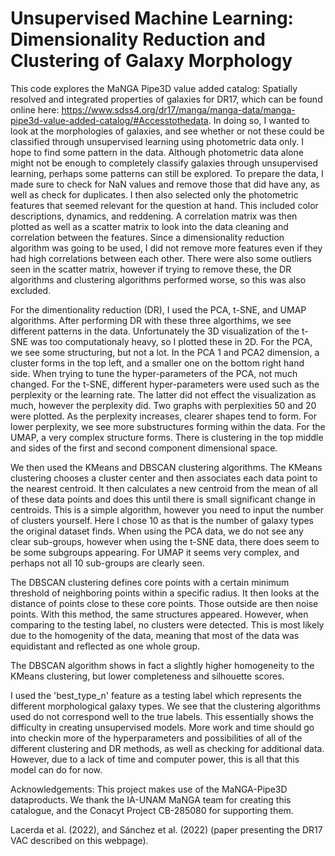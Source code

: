 # Unsupervised Machine Learning: Dimensionality Reduction and Clustering of Galaxy Morphology
This code explores the MaNGA Pipe3D value added catalog: Spatially resolved and integrated properties of galaxies for DR17, which can be found online here: https://www.sdss4.org/dr17/manga/manga-data/manga-pipe3d-value-added-catalog/#Accesstothedata. In doing so, I wanted to look at the morphologies of galaxies, and see whether or not these could be classified through unsupervised learning using photometric data only. I hope to find some pattern in the data. Although photometric data alone might not be enough to completely classify galaxies through unsupervised learning, perhaps some patterns can still be explored. To prepare the data, I made sure to check for NaN values and remove those that did have any, as well as check for duplicates. I then also selected only the photometric features that seemed relevant for the question at hand. This included color descriptions, dynamics, and reddening. A correlation matrix was then plotted as well as a scatter matrix to look into the data cleaning and correlation between the features. Since a dimensionality reduction algorithm was going to be used, I did not remove more features even if they had high correlations between each other. There were also some outliers seen in the scatter matrix, however if trying to remove these, the DR algorithms and clustering algorithms performed worse, so this was also excluded. 

For the dimentionality reduction (DR), I used the PCA, t-SNE, and UMAP algorithms. After performing DR with these three algorthims, we see different patterns in the data. Unfortunately the 3D visualization of the t-SNE was too computationaly heavy, so I plotted these in 2D. For the PCA, we see some structuring, but not a lot. In the PCA 1 and PCA2 dimension, a cluster forms in the top left, and a smaller one on the bottom right hand side. When trying to tune the hyper-parameters of the PCA, not much changed. For the t-SNE, different hyper-parameters were used such as the perplexity or the learning rate. The latter did not effect the visualization as much, however the perplexity did. Two graphs with perplexities 50 and 20 were plotted. As the perplexity increases, clearer shapes tend to form. For lower perplexity, we see more substructures forming within the data. For the UMAP, a very complex structure forms. There is clustering in the top middle and sides of the first and second component dimensional space. 

We then used the KMeans and DBSCAN clustering algorithms. The KMeans clustering chooses a cluster center and then associates each data point to the nearest centroid. It then calculates a new centroid from the mean of all of these data points and does this until there is small significant change in centroids. This is a simple algorithm, however you need to input the number of clusters yourself. Here I chose 10 as that is the number of galaxy types the original dataset finds. When using the PCA data, we do not see any clear sub-groups, however when using the t-SNE data, there does seem to be some subgroups appearing. For UMAP it seems very complex, and perhaps not all 10 sub-groups are clearly seen. 

The DBSCAN clustering defines core points with a certain minimum threshold of neighboring points within a specific radius. It then looks at the distance of points close to these core points. Those outside are then noise points. With this method, the same structures appeared. However, when comparing to the testing label, no clusters were detected. This is most likely due to the homogenity of the data, meaning that most of the data was equidistant and reflected as one whole group. 

The DBSCAN algorithm shows in fact a slightly higher homogeneity to the KMeans clustering, but lower completeness and silhouette scores. 

I used the 'best_type_n' feature as a testing label which represents the different morphological galaxy types. We see that the clustering algorithms used do not correspond well to the true labels. This essentially shows the difficulty in creating unsupervised models. More work and time should go into checkin more of the hyperparameters and possibilities of all of the different clustering and DR methods, as well as checking for additional data. However, due to a lack of time and computer power, this is all that this model can do for now.  

Acknowledgements: This project makes use of the MaNGA-Pipe3D dataproducts. We thank the IA-UNAM MaNGA team for creating this catalogue, and the Conacyt Project CB-285080 for supporting them.

Lacerda et al. (2022), and Sánchez et al. (2022) (paper presenting the DR17 VAC described on this webpage).

